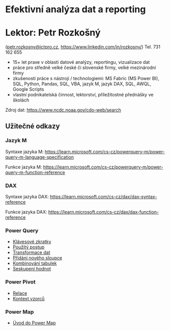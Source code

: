 # Efektivní analýza dat a reporting



# Lektor: Petr Rozkošný
(petr.rozkosny@ictpro.cz, https://www.linkedin.com/in/rozkosny/)
Tel. 731 162 655
- 15+ let praxe v oblasti datové analýzy, reportingu, vizualizace dat
- práce pro středně velké české či slovenské firmy, velké mezinárodní firmy
- zkušenosti práce s nástroji / technologiemi: MS Fabric (MS Power BI), SQL, Python, Pandas, SQL, VBA, jazyk M, jazyk DAX, SQL, AWQL, Google Scripts
- vlastní podnikatelská činnost, lektorství, příležitostné přednášky ve školách

Zdroj dat: https://www.ncdc.noaa.gov/cdo-web/search


## Užitečné odkazy

### Jazyk M
Syntaxe jazyka M: https://learn.microsoft.com/cs-cz/powerquery-m/power-query-m-language-specification

Funkce jazyka M: https://learn.microsoft.com/cs-cz/powerquery-m/power-query-m-function-reference


### DAX
Syntaxe jazyka DAX: https://learn.microsoft.com/cs-cz/dax/dax-syntax-reference

Funkce jazyka DAX: https://learn.microsoft.com/cs-cz/dax/dax-function-reference



### Power Query
- [Klávesové zkratky](https://learn.microsoft.com/cs-cz/power-query/keyboard-shortcuts)
- [Použitý postup](https://learn.microsoft.com/cs-cz/power-query/applied-steps)
- [Transformace dat](https://learn.microsoft.com/cs-cz/training/modules/clean-data-power-bi/2-shape-data)
- [Přidání nového sloupce](https://support.microsoft.com/cs-cz/office/p%C5%99id%C3%A1n%C3%AD-vlastn%C3%ADho-sloupce-power-query-2dbb579a-915b-4ebd-b622-8e7f3d1d61a6)
- [Kombinování tabulek](https://learn.microsoft.com/cs-cz/training/modules/clean-data-power-bi/5-combine-tables)
- [Seskupení hodnot](https://support.microsoft.com/cs-cz/office/seskupen%C3%AD-%C5%99%C3%A1dk%C5%AF-dat-power-query-e1b9e916-6fcc-40bf-a6e8-ef928240adf1)


### Power Pivot

- [Relace](https://learn.microsoft.com/cs-cz/power-bi/transform-model/desktop-create-and-manage-relationships)
- [Kontext vzorců](https://support.microsoft.com/cs-cz/office/kontext-ve-vzorc%C3%ADch-jazyka-dax-2728fae0-8309-45b6-9d32-1d600440a7ad)

### Power Map
- [Úvod do Power Map](https://support.microsoft.com/cs-cz/office/za%C4%8D%C3%ADn%C3%A1me-s-power-mapem-88a28df6-8258-40aa-b5cc-577873fb0f4a)

